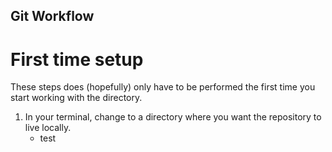 ## Git Workflow

# First time setup

These steps does (hopefully) only have to be performed the first time you start working with the directory.

1. In your terminal, change to a directory where you want the repository to live locally.
	* test
